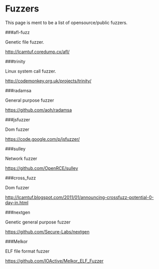 # Fuzzers
This page is ment to be a list of opensource/public fuzzers.

###afl-fuzz

Genetic file fuzzer.

http://lcamtuf.coredump.cx/afl/

###trinity

Linux system call fuzzer.

http://codemonkey.org.uk/projects/trinity/

###radamsa

General purpose fuzzer

https://github.com/aoh/radamsa

###jsfuzzer

Dom fuzzer

https://code.google.com/p/jsfuzzer/

###sulley

Network fuzzer

https://github.com/OpenRCE/sulley

###cross_fuzz

Dom fuzzer

http://lcamtuf.blogspot.com/2011/01/announcing-crossfuzz-potential-0-day-in.html

###nextgen

Genetic general purpose fuzzer

https://github.com/Secure-Labs/nextgen

###Melkor

ELF file format fuzzer

https://github.com/IOActive/Melkor_ELF_Fuzzer

